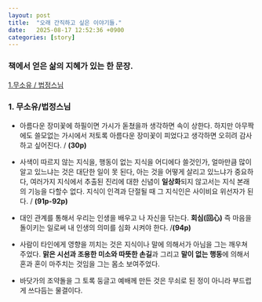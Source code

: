 ```yaml
---
layout: post
title:  "오래 간직하고 싶은 이야기들."
date:   2025-08-17 12:52:36 +0900
categories: [story]
---
```


### 책에서 얻은 삶의 지혜가 있는 한 문장. 
[1.무소유 / 법정스님](#1-무소유법정스님)

### 1. 무소유/법정스님

* 아름다운 장미꽃에 하필이면 가시가 돋쳤을까 생각하면 속이 상한다. 하지만 아무짝에도 쓸모없는 가시에서 저토록 아름다운 장미꽃이 피었다고 생각하면 오히려 감사하고 싶어진다. / **(30p)** 

* 사색이 따르지 않는 지식을, 행동이 없는 지식을 어디에다 쓸것인가, 얼마만큼 많이 알고 있느냐는 것은 대단한 일이 못 된다, 아는 것을 어떻게 살리고 있느냐가 중요하다, 여러가지 지식에서 추출된 진리에 대한 신념이 **일상화**되지 않고서는 지식 본래의 기능을 다할수 없다. 지식이 인격과 단절될 때 그 지식인은 사이비요 위선자가 된다. / **(91p-92p)**

* 대인 관계를 통해서 우리는 인생을 배우고 나 자신을 닦는다. **회심(回心)** 즉 마음을 돌이키는 일로써 내 인생의 의미를 심화 시켜야 한다. /**(94p)**

* 사람이 타인에게 영향을 끼치는 것은 지식이나 말에 의해서가 아님을 그는 깨우쳐 주었다. **맑은 시선과 조용한 미소와 따뜻한 손길**과 그리고 **말이 없는 행동**에 의해서 혼과 혼이 마주치는 것임을 그는 몸소 보여주었다. 

* 바닷가의 조약돌을 그 토록 둥글고 예배께 만든 것은 무쇠로 된 정이 아니라 부드럽게 쓰다듬는 물결이다. 

